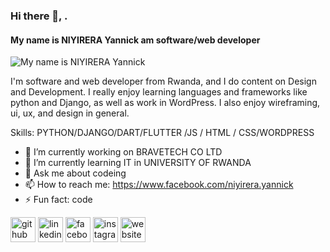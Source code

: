 ### Hi there 👋, .
#### My name is NIYIRERA Yannick am software/web developer
![My name is NIYIRERA Yannick](http://www.pramukhdigital.com/wp-content/uploads/2018/07/New-PNC-Animated-Banners.gif)

I'm software and web developer from Rwanda, and I do content on Design and Development. I really enjoy learning languages and frameworks like python and Django, as well as work in WordPress. I also enjoy wireframing, ui, ux, and design in general.

Skills: PYTHON/DJANGO/DART/FLUTTER /JS / HTML / CSS/WORDPRESS

- 🔭 I’m currently working on BRAVETECH CO LTD 
- 🌱 I’m currently learning IT in UNIVERSITY OF RWANDA 
- 💬 Ask me about codeing 
- 📫 How to reach me: https://www.facebook.com/niyirera.yannick 
- ⚡ Fun fact: code 


[<img src='https://cdn.jsdelivr.net/npm/simple-icons@3.0.1/icons/github.svg' alt='github' height='40'>](https://github.com/https://github.com/niyirerayannick/)  [<img src='https://cdn.jsdelivr.net/npm/simple-icons@3.0.1/icons/linkedin.svg' alt='linkedin' height='40'>](https://www.linkedin.com/in/https://www.linkedin.com/in/niyirera-yannick-1792471b4//)  [<img src='https://cdn.jsdelivr.net/npm/simple-icons@3.0.1/icons/facebook.svg' alt='facebook' height='40'>](https://www.facebook.com/https://www.facebook.com/niyirera.yannick)  [<img src='https://cdn.jsdelivr.net/npm/simple-icons@3.0.1/icons/instagram.svg' alt='instagram' height='40'>](https://www.instagram.com/https://www.instagram.com/niyirerayannick//)  [<img src='https://cdn.jsdelivr.net/npm/simple-icons@3.0.1/icons/icloud.svg' alt='website' height='40'>](http://bravetech.co.rw/)  


